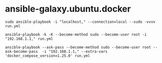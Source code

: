 ansible-galaxy.ubuntu.docker
================================

```
sudo ansible-playbook -i "localhost," --connection=local --sudo -vvvv run.yml
```

```
ansible-playbook -k -K --become-method sudo --become-user root -i "192.168.1.1," run.yml
```

```
ansible-playbook --ask-pass --become-method sudo --become-user root --ask-become-pass  -i "192.168.1.1," --extra-vars 'docker_compose_version=1.25.0' run.yml
```


